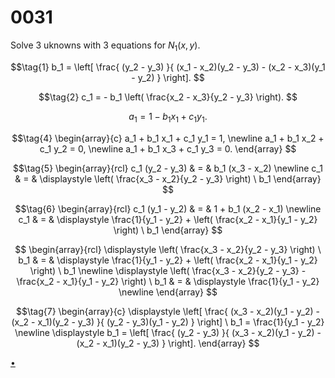 # 0031
Solve 3 uknowns with 3 equations for $N_1(x, y)$.

$$\tag{1}
b_1 = \left[ \frac{ (y_2 - y_3) }{ (x_1 - x_2)(y_2 - y_3) - (x_2 - x_3)(y_1 - y_2) } \right].
$$

$$\tag{2}
c_1 = - b_1 \left( \frac{x_2 - x_3}{y_2 - y_3} \right).
$$

$$\tag{3}
a_1 = 1 - b_1 x_1 + c_1 y_1.
$$


$$\tag{4}
\begin{array}{c}
a_1 + b_1 x_1 + c_1 y_1 = 1, \newline
a_1 + b_1 x_2 + c_1 y_2 = 0, \newline
a_1 + b_1 x_3 + c_1 y_3 = 0.
\end{array}
$$

$$\tag{5}
\begin{array}{rcl}
c_1 (y_2 - y_3) & = & b_1 (x_3 - x_2) \newline
c_1 & = & \displaystyle \left( \frac{x_3 - x_2}{y_2 - y_3} \right) \  b_1
\end{array}
$$

$$\tag{6}
\begin{array}{rcl}
c_1 (y_1 - y_2) & = & 1 + b_1 (x_2 - x_1) \newline
c_1 & = & \displaystyle \frac{1}{y_1 - y_2} + \left( \frac{x_2 - x_1}{y_1 - y_2} \right) \  b_1
\end{array}
$$

$$
\begin{array}{rcl}
\displaystyle \left( \frac{x_3 - x_2}{y_2 - y_3} \right) \  b_1 & = & \displaystyle \frac{1}{y_1 - y_2} + \left( \frac{x_2 - x_1}{y_1 - y_2} \right) \  b_1 \newline
\displaystyle \left( \frac{x_3 - x_2}{y_2 - y_3} - \frac{x_2 - x_1}{y_1 - y_2} \right) \  b_1 & = & \displaystyle \frac{1}{y_1 - y_2} \newline
\end{array}
$$

$$\tag{7}
\begin{array}{c}
\displaystyle \left[
\frac{ (x_3 - x_2)(y_1 - y_2) - (x_2 - x_1)(y_2 - y_3) }{ (y_2 - y_3)(y_1 - y_2) } \right] \  b_1 = \frac{1}{y_1 - y_2} \newline
\displaystyle b_1 = \left[ \frac{ (y_2 - y_3) }{ (x_3 - x_2)(y_1 - y_2) - (x_2 - x_1)(y_2 - y_3) } \right].
\end{array}
$$


[&bull;](README.md)
